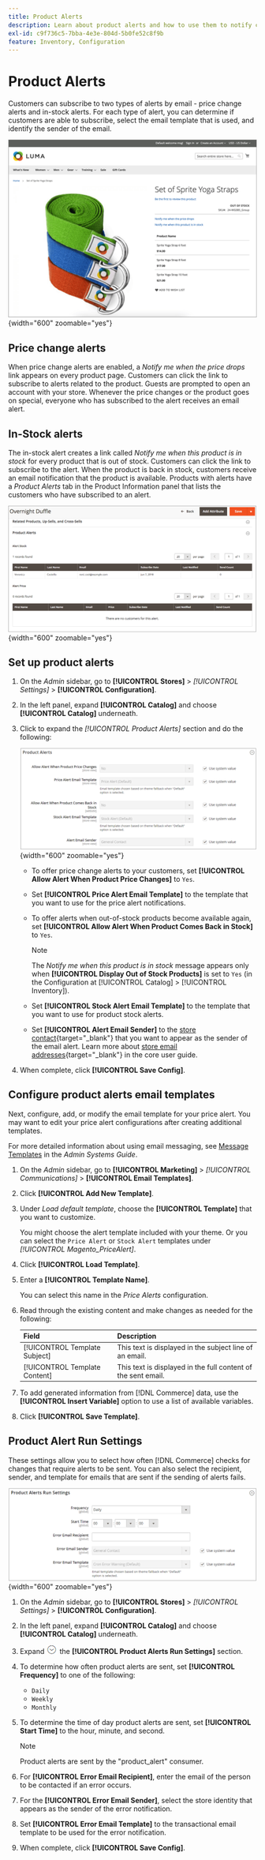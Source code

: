 ```yaml
---
title: Product Alerts
description: Learn about product alerts and how to use them to notify customers about stock status and price changes for products.
exl-id: c9f736c5-7bba-4e3e-804d-5b0fe52c8f9b
feature: Inventory, Configuration
---
```

# Product Alerts

Customers can subscribe to two types of alerts by email - price change alerts and in-stock alerts. For each type of alert, you can determine if customers are able to subscribe, select the email template that is used, and identify the sender of the email.

![Sign up for a product alert](assets/product-alert-setting.png){width="600" zoomable="yes"}

## Price change alerts

When price change alerts are enabled, a _Notify me when the price drops_ link appears on every product page. Customers can click the link to subscribe to alerts related to the product. Guests are prompted to open an account with your store. Whenever the price changes or the product goes on special, everyone who has subscribed to the alert receives an email alert.

## In-Stock alerts

The in-stock alert creates a link called _Notify me when this product is in stock_ for every product that is out of stock. Customers can click the link to subscribe to the alert. When the product is back in stock, customers receive an email notification that the product is available. Products with alerts have a _Product Alerts_ tab in the Product Information panel that lists the customers who have subscribed to an alert.

![List of product and price alert subscriptions](assets/inventory-product-alerts.png){width="600" zoomable="yes"}

## Set up product alerts

1. On the _Admin_ sidebar, go to **[!UICONTROL Stores]** > _[!UICONTROL Settings]_ > **[!UICONTROL Configuration]**.

1. In the left panel, expand **[!UICONTROL Catalog]** and choose **[!UICONTROL Catalog]** underneath.

1. Click to expand the _[!UICONTROL Product Alerts]_ section and do the following:

    ![Product Alerts](assets/config-catalog-product-alerts.png){width="600" zoomable="yes"}

    - To offer price change alerts to your customers, set **[!UICONTROL Allow Alert When Product Price Changes]** to `Yes`.

    - Set **[!UICONTROL Price Alert Email Template]** to the template that you want to use for the price alert notifications.

    - To offer alerts when out-of-stock products become available again, set **[!UICONTROL Allow Alert When Product Comes Back in Stock]** to `Yes`.

      >[!NOTE]
      >
      >The _Notify me when this product is in stock_ message appears only when **[!UICONTROL Display Out of Stock Products]** is set to `Yes` (in the Configuration at [!UICONTROL Catalog] > [!UICONTROL Inventory]).

    - Set **[!UICONTROL Stock Alert Email Template]** to the template that you want to use for product stock alerts.

    - Set **[!UICONTROL Alert Email Sender]** to the [store contact](../getting-started/store-details.md#store-email-addresses){target="_blank"} that you want to appear as the sender of the email alert. Learn more about [store email addresses](../configuration-reference/general/store-email-addresses.md){target="_blank"} in the core user guide.

1. When complete, click **[!UICONTROL Save Config]**.

## Configure product alerts email templates

Next, configure, add, or modify the email template for your price alert. You may want to edit your price alert configurations after creating additional templates.

For more detailed information about using email messaging, see [Message Templates](../systems/email-template-custom.md#message-templates) in the _Admin Systems Guide_.

1. On the _Admin_ sidebar, go to **[!UICONTROL Marketing]** > _[!UICONTROL Communications]_ > **[!UICONTROL Email Templates]**.

1. Click **[!UICONTROL Add New Template]**.

1. Under _Load default template_, choose the **[!UICONTROL Template]** that you want to customize.

   You might choose the alert template included with your theme. Or you can select the `Price Alert` or `Stock Alert` templates under _[!UICONTROL Magento_PriceAlert]_.

1. Click **[!UICONTROL Load Template]**.

1. Enter a **[!UICONTROL Template Name]**.

   You can select this name in the _Price Alerts_ configuration.

1. Read through the existing content and make changes as needed for the following:

   | Field | Description |
   | ----- | ----- |
   | [!UICONTROL Template Subject] | This text is displayed in the subject line of an email. |
   | [!UICONTROL Template Content] | This text is displayed in the full content of the sent email. |

1. To add generated information from [!DNL Commerce] data, use the **[!UICONTROL Insert Variable]** option to use a list of available variables.

1. Click **[!UICONTROL Save Template]**.

## Product Alert Run Settings

These settings allow you to select how often [!DNL Commerce] checks for changes that require alerts to be sent. You can also select the recipient, sender, and template for emails that are sent if the sending of alerts fails.

![Product Alert Run Settings](assets/config-catalog-product-alerts-run-settings.png){width="600" zoomable="yes"}

1. On the _Admin_ sidebar, go to **[!UICONTROL Stores]** > _[!UICONTROL Settings]_ > **[!UICONTROL Configuration]**.

1. In the left panel, expand **[!UICONTROL Catalog]** and choose **[!UICONTROL Catalog]** underneath.

1. Expand ![Expansion selector](../assets/icon-display-expand.png) the **[!UICONTROL Product Alerts Run Settings]** section.

1. To determine how often product alerts are sent, set **[!UICONTROL Frequency]** to one of the following:

   - `Daily`
   - `Weekly`
   - `Monthly`

1. To determine the time of day product alerts are sent, set **[!UICONTROL Start Time]** to the hour, minute, and second.

   >[!NOTE]
   >
   >Product alerts are sent by the "product_alert" consumer.

1. For **[!UICONTROL Error Email Recipient]**, enter the email of the person to be contacted if an error occurs.

1. For the **[!UICONTROL Error Email Sender]**, select the store identity that appears as the sender of the error notification.

1. Set **[!UICONTROL Error Email Template]** to the transactional email template to be used for the error notification.

1. When complete, click **[!UICONTROL Save Config]**.
